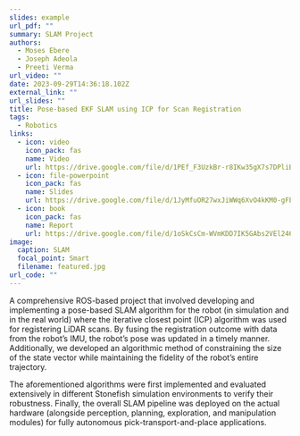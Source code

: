 ```yaml
---
slides: example
url_pdf: ""
summary: SLAM Project
authors:
  - Moses Ebere
  - Joseph Adeola
  - Preeti Verma
url_video: ""
date: 2023-09-29T14:36:18.102Z
external_link: ""
url_slides: ""
title: Pose-based EKF SLAM using ICP for Scan Registration
tags:
  - Robotics
links:
  - icon: video
    icon_pack: fas
    name: Video
    url: https://drive.google.com/file/d/1PEf_F3UzkBr-r8IKw35gX7s7DPliBYtB/view?usp=sharing
  - icon: file-powerpoint
    icon_pack: fas
    name: Slides
    url: https://drive.google.com/file/d/1JyMfuOR27wxJiWWq6XvO4kKM0-gFEU43/view?usp=sharing
  - icon: book
    icon_pack: fas
    name: Report
    url: https://drive.google.com/file/d/1oSkCsCm-WVmKDD7IK5GAbs2VEl246Cdo/view?usp=sharing
image:
  caption: SLAM
  focal_point: Smart
  filename: featured.jpg
url_code: ""
---
```

A comprehensive ROS-based project that involved developing and implementing a pose-based SLAM algorithm for the robot (in simulation and in the real world) where the iterative closest point (ICP) algorithm was used for registering LiDAR scans. By fusing the registration outcome with data from the robot’s IMU, the robot’s pose was updated in a timely manner. Additionally, we developed an algorithmic method of constraining the size of the state vector while maintaining the fidelity of the robot’s entire trajectory.



T﻿he aforementioned algorithms were first implemented and evaluated extensively in different Stonefish simulation environments to verify their robustness. Finally, the overall SLAM pipeline was deployed on the actual hardware (alongside perception, planning, exploration, and manipulation modules) for fully autonomous pick-transport-and-place applications.
